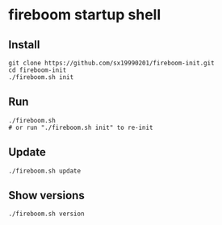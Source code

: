 # fireboom startup shell

## Install

```shell
git clone https://github.com/sx19990201/fireboom-init.git
cd fireboom-init
./fireboom.sh init
```

## Run

```shell
./fireboom.sh
# or run "./fireboom.sh init" to re-init
```

## Update

```shell
./fireboom.sh update
```

## Show versions

```shell
./fireboom.sh version
```